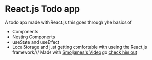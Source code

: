# React.js Todo app


A todo app made with React.js
this goes through yhe basics of
- Components 
- Nesting Components 
- useState and useEffect
- LocalStorage 
and just getting comfortable with useing the React.js framework///
Made with [Smoljames's Video](https://youtu.be/82PXenL4MGg) go [check him out](https://www.youtube.com/@Smoljames)
